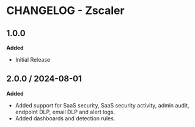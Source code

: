 # CHANGELOG - Zscaler

## 1.0.0

**Added**

* Initial Release

## 2.0.0 / 2024-08-01

**Added**

* Added support for SaaS security, SaaS security activity, admin audit, endpoint DLP, email DLP and alert logs.
* Added dashboards and detection rules.